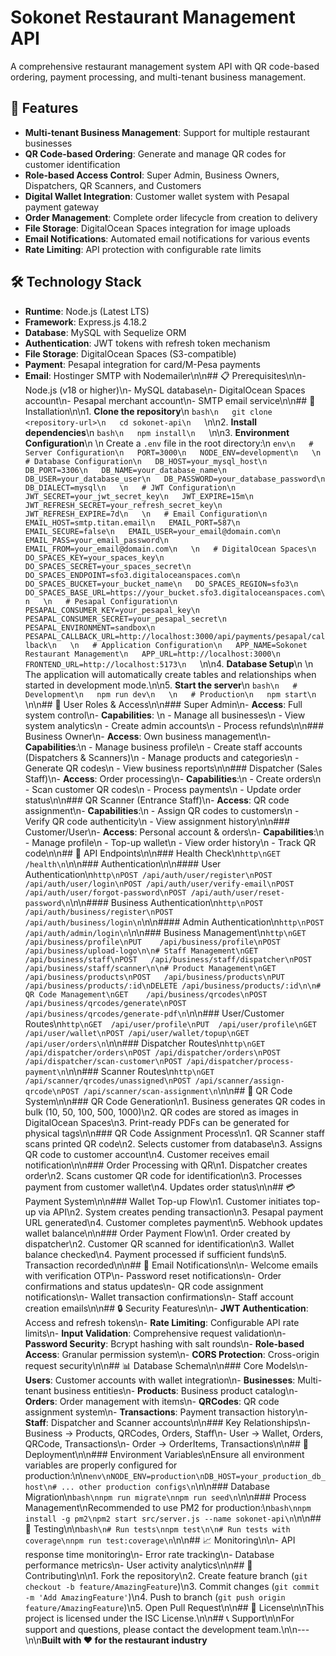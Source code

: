 # Sokonet Restaurant Management API

A comprehensive restaurant management system API with QR code-based ordering, payment processing, and multi-tenant business management.

## 🚀 Features

- **Multi-tenant Business Management**: Support for multiple restaurant businesses
- **QR Code-based Ordering**: Generate and manage QR codes for customer identification
- **Role-based Access Control**: Super Admin, Business Owners, Dispatchers, QR Scanners, and Customers
- **Digital Wallet Integration**: Customer wallet system with Pesapal payment gateway
- **Order Management**: Complete order lifecycle from creation to delivery
- **File Storage**: DigitalOcean Spaces integration for image uploads
- **Email Notifications**: Automated email notifications for various events
- **Rate Limiting**: API protection with configurable rate limits

## 🛠 Technology Stack

- **Runtime**: Node.js (Latest LTS)
- **Framework**: Express.js 4.18.2
- **Database**: MySQL with Sequelize ORM
- **Authentication**: JWT tokens with refresh token mechanism
- **File Storage**: DigitalOcean Spaces (S3-compatible)
- **Payment**: Pesapal integration for card/M-Pesa payments
- **Email**: Hostinger SMTP with Nodemailer\n\n## 📋 Prerequisites\n\n- Node.js (v18 or higher)\n- MySQL database\n- DigitalOcean Spaces account\n- Pesapal merchant account\n- SMTP email service\n\n## 🔧 Installation\n\n1. **Clone the repository**\n   ```bash\n   git clone <repository-url>\n   cd sokonet-api\n   ```\n\n2. **Install dependencies**\n   ```bash\n   npm install\n   ```\n\n3. **Environment Configuration**\n   \n   Create a `.env` file in the root directory:\n   ```env\n   # Server Configuration\n   PORT=3000\n   NODE_ENV=development\n   \n   # Database Configuration\n   DB_HOST=your_mysql_host\n   DB_PORT=3306\n   DB_NAME=your_database_name\n   DB_USER=your_database_user\n   DB_PASSWORD=your_database_password\n   DB_DIALECT=mysql\n   \n   # JWT Configuration\n   JWT_SECRET=your_jwt_secret_key\n   JWT_EXPIRE=15m\n   JWT_REFRESH_SECRET=your_refresh_secret_key\n   JWT_REFRESH_EXPIRE=7d\n   \n   # Email Configuration\n   EMAIL_HOST=smtp.titan.email\n   EMAIL_PORT=587\n   EMAIL_SECURE=false\n   EMAIL_USER=your_email@domain.com\n   EMAIL_PASS=your_email_password\n   EMAIL_FROM=your_email@domain.com\n   \n   # DigitalOcean Spaces\n   DO_SPACES_KEY=your_spaces_key\n   DO_SPACES_SECRET=your_spaces_secret\n   DO_SPACES_ENDPOINT=sfo3.digitaloceanspaces.com\n   DO_SPACES_BUCKET=your_bucket_name\n   DO_SPACES_REGION=sfo3\n   DO_SPACES_BASE_URL=https://your_bucket.sfo3.digitaloceanspaces.com\n   \n   # Pesapal Configuration\n   PESAPAL_CONSUMER_KEY=your_pesapal_key\n   PESAPAL_CONSUMER_SECRET=your_pesapal_secret\n   PESAPAL_ENVIRONMENT=sandbox\n   PESAPAL_CALLBACK_URL=http://localhost:3000/api/payments/pesapal/callback\n   \n   # Application Configuration\n   APP_NAME=Sokonet Restaurant Management\n   APP_URL=http://localhost:3000\n   FRONTEND_URL=http://localhost:5173\n   ```\n\n4. **Database Setup**\n   \n   The application will automatically create tables and relationships when started in development mode.\n\n5. **Start the server**\n   ```bash\n   # Development\n   npm run dev\n   \n   # Production\n   npm start\n   ```\n\n## 🔐 User Roles & Access\n\n### Super Admin\n- **Access**: Full system control\n- **Capabilities**: \n  - Manage all businesses\n  - View system analytics\n  - Create admin accounts\n  - Process refunds\n\n### Business Owner\n- **Access**: Own business management\n- **Capabilities**:\n  - Manage business profile\n  - Create staff accounts (Dispatchers & Scanners)\n  - Manage products and categories\n  - Generate QR codes\n  - View business reports\n\n### Dispatcher (Sales Staff)\n- **Access**: Order processing\n- **Capabilities**:\n  - Create orders\n  - Scan customer QR codes\n  - Process payments\n  - Update order status\n\n### QR Scanner (Entrance Staff)\n- **Access**: QR code assignment\n- **Capabilities**:\n  - Assign QR codes to customers\n  - Verify QR code authenticity\n  - View assignment history\n\n### Customer/User\n- **Access**: Personal account & orders\n- **Capabilities**:\n  - Manage profile\n  - Top-up wallet\n  - View order history\n  - Track QR code\n\n## 📡 API Endpoints\n\n### Health Check\n```http\nGET /health\n```\n\n### Authentication\n\n#### User Authentication\n```http\nPOST /api/auth/user/register\nPOST /api/auth/user/login\nPOST /api/auth/user/verify-email\nPOST /api/auth/user/forgot-password\nPOST /api/auth/user/reset-password\n```\n\n#### Business Authentication\n```http\nPOST /api/auth/business/register\nPOST /api/auth/business/login\n```\n\n#### Admin Authentication\n```http\nPOST /api/auth/admin/login\n```\n\n### Business Management\n```http\nGET    /api/business/profile\nPUT    /api/business/profile\nPOST   /api/business/upload-logo\n\n# Staff Management\nGET    /api/business/staff\nPOST   /api/business/staff/dispatcher\nPOST   /api/business/staff/scanner\n\n# Product Management\nGET    /api/business/products\nPOST   /api/business/products\nPUT    /api/business/products/:id\nDELETE /api/business/products/:id\n\n# QR Code Management\nGET    /api/business/qrcodes\nPOST   /api/business/qrcodes/generate\nPOST   /api/business/qrcodes/generate-pdf\n```\n\n### User/Customer Routes\n```http\nGET  /api/user/profile\nPUT  /api/user/profile\nGET  /api/user/wallet\nPOST /api/user/wallet/topup\nGET  /api/user/orders\n```\n\n### Dispatcher Routes\n```http\nGET  /api/dispatcher/orders\nPOST /api/dispatcher/orders\nPOST /api/dispatcher/scan-customer\nPOST /api/dispatcher/process-payment\n```\n\n### Scanner Routes\n```http\nGET  /api/scanner/qrcodes/unassigned\nPOST /api/scanner/assign-qrcode\nPOST /api/scanner/scan-assignment\n```\n\n## 🎯 QR Code System\n\n### QR Code Generation\n1. Business generates QR codes in bulk (10, 50, 100, 500, 1000)\n2. QR codes are stored as images in DigitalOcean Spaces\n3. Print-ready PDFs can be generated for physical tags\n\n### QR Code Assignment Process\n1. QR Scanner staff scans printed QR code\n2. Selects customer from database\n3. Assigns QR code to customer account\n4. Customer receives email notification\n\n### Order Processing with QR\n1. Dispatcher creates order\n2. Scans customer QR code for identification\n3. Processes payment from customer wallet\n4. Updates order status\n\n## 💳 Payment System\n\n### Wallet Top-up Flow\n1. Customer initiates top-up via API\n2. System creates pending transaction\n3. Pesapal payment URL generated\n4. Customer completes payment\n5. Webhook updates wallet balance\n\n### Order Payment Flow\n1. Order created by dispatcher\n2. Customer QR scanned for identification\n3. Wallet balance checked\n4. Payment processed if sufficient funds\n5. Transaction recorded\n\n## 📧 Email Notifications\n\n- Welcome emails with verification OTP\n- Password reset notifications\n- Order confirmations and status updates\n- QR code assignment notifications\n- Wallet transaction confirmations\n- Staff account creation emails\n\n## 🔒 Security Features\n\n- **JWT Authentication**: Access and refresh tokens\n- **Rate Limiting**: Configurable API rate limits\n- **Input Validation**: Comprehensive request validation\n- **Password Security**: Bcrypt hashing with salt rounds\n- **Role-based Access**: Granular permission system\n- **CORS Protection**: Cross-origin request security\n\n## 📊 Database Schema\n\n### Core Models\n- **Users**: Customer accounts with wallet integration\n- **Businesses**: Multi-tenant business entities\n- **Products**: Business product catalog\n- **Orders**: Order management with items\n- **QRCodes**: QR code assignment system\n- **Transactions**: Payment transaction history\n- **Staff**: Dispatcher and Scanner accounts\n\n### Key Relationships\n- Business → Products, QRCodes, Orders, Staff\n- User → Wallet, Orders, QRCode, Transactions\n- Order → OrderItems, Transactions\n\n## 🚀 Deployment\n\n### Environment Variables\nEnsure all environment variables are properly configured for production:\n\n```env\nNODE_ENV=production\nDB_HOST=your_production_db_host\n# ... other production configs\n```\n\n### Database Migration\n```bash\nnpm run migrate\nnpm run seed\n```\n\n### Process Management\nRecommended to use PM2 for production:\n```bash\nnpm install -g pm2\npm2 start src/server.js --name sokonet-api\n```\n\n## 🧪 Testing\n\n```bash\n# Run tests\nnpm test\n\n# Run tests with coverage\nnpm run test:coverage\n```\n\n## 📈 Monitoring\n\n- API response time monitoring\n- Error rate tracking\n- Database performance metrics\n- User activity analytics\n\n## 🤝 Contributing\n\n1. Fork the repository\n2. Create feature branch (`git checkout -b feature/AmazingFeature`)\n3. Commit changes (`git commit -m 'Add AmazingFeature'`)\n4. Push to branch (`git push origin feature/AmazingFeature`)\n5. Open Pull Request\n\n## 📄 License\n\nThis project is licensed under the ISC License.\n\n## 📞 Support\n\nFor support and questions, please contact the development team.\n\n---\n\n**Built with ❤️ for the restaurant industry**